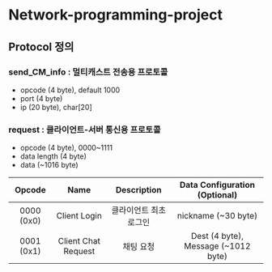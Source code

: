 # Network-programming-project

## Protocol 정의

### send_CM_info : 멀티캐스트 전송용 프로토콜
* opcode (4 byte), default 1000
* port (4 byte)
* ip (20 byte), char[20]

### request : 클라이언트-서버 통신용 프로토콜
* opcode (4 byte), 0000~1111
* data length (4 byte)
* data (~1016 byte)

| Opcode | Name | Description | Data Configuration (Optional) |
| :---:   | :-: | :-: | :-: |
| 0000 (0x0) | Client Login | 클라이언트 최초 로그인 | nickname (~30 byte) |
| 0001 (0x1) | Client Chat Request | 채팅 요청 | Dest (4 byte), Message (~1012 byte) |
